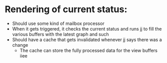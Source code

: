 # Rendering of current status:
- Should use some kind of mailbox processor
- When it gets triggered, it checks the current status and runs jj to fill the various buffers with the latest graph and such
- Should have a cache that gets invalidated whenever jj says there was a change
  - The cache can store the fully processed data for the view buffers
    iiee
